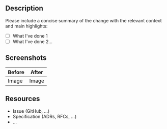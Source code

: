 <!--
  Thanks for submitting a pull request!
  We appreciate you spending the time to work on these changes. Before requesting reviews, please make sure that:

  1. Your contribution follows coding conventions
  2. Some valuable tests have been added
  3. For non-internal change, a changelog entry is added

  Learn more about contributing [here](https://github.com/adbayb/clean-architecture/blob/main/CONTRIBUTING.md)
-->

## Description

Please include a concise summary of the change with the relevant context and main highlights:

- [ ] What I've done 1
- [ ] What I've done 2...

## Screenshots

| Before | After |
| ------ | ----- |
| Image  | Image |

## Resources

- Issue (GitHub, ...)
- Specification (ADRs, RFCs, ...)
- ...

